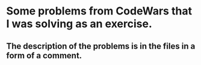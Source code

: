 # Some problems from CodeWars that I was solving as an exercise.
## The description of the problems is in the files in a form of a comment.
